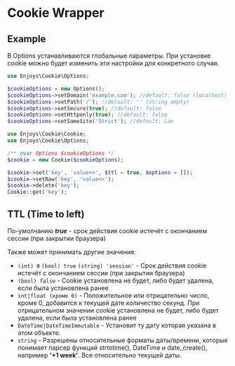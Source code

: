 # Cookie Wrapper

## Example

В Options устанавливаются глобальные параметры. При установке cookie можно будет изменить эти настройки для конкретного
случая.

```php
use Enjoys\Cookie\Options;

$cookieOptions = new Options();
$cookieOptions->setDomain('example.com'); //default: false (localhost)
$cookieOptions->setPath('/'); //default: '' (string empty)
$cookieOptions->setSecure(true); //default: false
$cookieOptions->setHttponly(true); //default: false
$cookieOptions->setSameSite('Strict'); //default: Lax
```

```php
use Enjoys\Cookie\Cookie;
use Enjoys\Cookie\Options;

/** @var Options $cookieOptions */
$cookie = new Cookie($cookieOptions);

$cookie->set('key', 'value<>', $ttl = true, $options = []);
$cookie->setRaw('key', 'value<>');
$cookie->delete('key');
Cookie::get('key');
```

## TTL (Time to left)

По-умолчанию ***true*** - срок действия cookie истечёт с окончанием сессии (при закрытии браузера)

Также может принимать другие значения:

- `(int) 0` `(bool) true` `(string) 'session'` - Срок действия cookie истечёт с окончанием сессии (при закрытии
  браузера)
- `(bool) false` - Cookie установлена не будет, либо будет удалена, если была установлена ранее
- `int|float (кроме 0)` - Положительное или отрицательно число, кроме 0, добавится к текущей дате количество секунд. При
  отрицательном значении cookie установлена не будет, либо будет удалена, если была установлена ранее
- `DateTime|DateTimeImmutable` - Установит ту дату которая указана в этом объекте.
- `string` - Разрешены относительные форматы даты/времени, которые понимает парсер функций strtotime(), DateTime и
  date_create(), например **'+1 week'**. Все относительно текущей даты.

